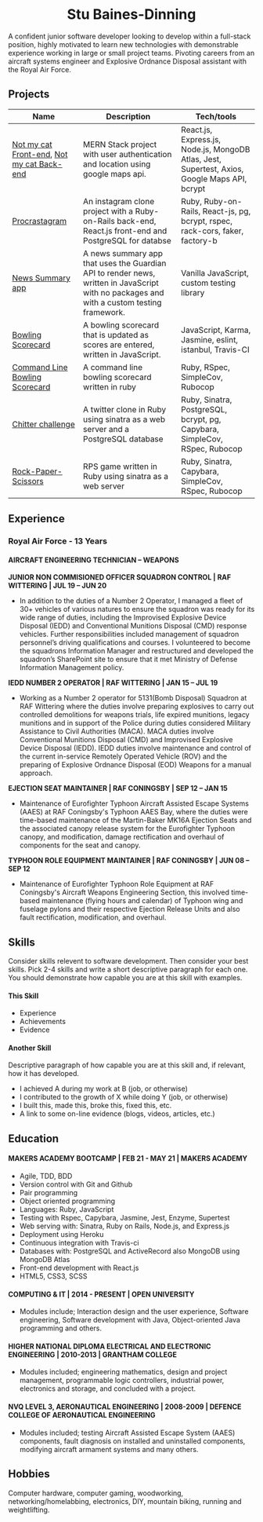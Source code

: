 <h1 align="center">Stu Baines-Dinning</h1>

A confident junior software developer looking to develop within a full-stack position, highly motivated to learn new technologies with demonstrable experience working in large or small project teams. Pivoting careers from an aircraft systems engineer and Explosive Ordnance Disposal assistant with the Royal Air Force.

<!-- A sentence about who and what you are. Then a sentence about what you've achieved. And then a sentence about what excites you about tech. -->

## Projects

| Name                         | Description       | Tech/tools        |
| ---------------------------- | ----------------- | ----------------- |
| [Not my cat Front-end](https://github.com/StuBehan/not_my_cat_frontend), [Not my cat Back-end](https://github.com/StuBehan/not_my_cat_backend) | MERN Stack project with user authentication and location using google maps api. | React.js, Express.js, Node.js, MongoDB Atlas, Jest, Supertest, Axios, Google Maps API, bcrypt |
| [Procrastagram](https://github.com/StuBehan/procrastagram-rails-react) | An instagram clone project with a Ruby-on-Rails back-end, React.js front-end and PostgreSQL for databse | Ruby, Ruby-on-Rails, React-js, pg, bcrypt, rspec, rack-cors, faker, factory-b |
| [News Summary app](https://github.com/StuBehan/news-summary) | A news summary app that uses the Guardian API to render news, written in JavaScript with no packages and with a custom testing framework. | Vanilla JavaScript, custom testing library |
| [Bowling Scorecard](https://github.com/StuBehan/bowling-challenge) | A bowling scorecard that is updated as scores are entered, written in JavaScript. | JavaScript, Karma, Jasmine, eslint, istanbul, Travis-CI |
| [Command Line Bowling Scorecard](https://github.com/StuBehan/bowling-scorecard) | A command line bowling scorecard written in ruby | Ruby, RSpec, SimpleCov, Rubocop |
| [Chitter challenge](https://github.com/StuBehan/chitter-challenge) | A twitter clone in Ruby using sinatra as a web server and a PostgreSQL database | Ruby, Sinatra, PostgreSQL, bcrypt, pg, Capybara, SimpleCov, RSpec, Rubocop |
| [Rock-Paper-Scissors](https://github.com/StuBehan/rps-challenge) | RPS game written in Ruby using sinatra as a web server | Ruby, Sinatra, Capybara, SimpleCov, RSpec, Rubocop |

## Experience

### Royal Air Force - 13 Years

#### AIRCRAFT ENGINEERING TECHNICIAN – WEAPONS 

**JUNIOR NON COMMISIONED OFFICER SQUADRON CONTROL | RAF WITTERING | JUL 19 – JUN 20** 

- In addition to the duties of a Number 2 Operator, I managed a fleet of 30+ vehicles of various natures to ensure the squadron was ready for its wide range of duties, including the Improvised Explosive Device Disposal (IEDD) and Conventional Munitions Disposal (CMD) response vehicles. Further responsibilities included management of squadron personnel’s driving qualifications and courses. I volunteered to become the squadrons Information Manager and restructured and developed the squadron’s SharePoint site to ensure that it met Ministry of Defense Information Management policy.

<!-- - Any experience relevent to software development -->

**IEDD NUMBER 2 OPERATOR | RAF WITTERING | JAN 15 – JUL 19**

- Working as a Number 2 operator for 5131(Bomb Disposal) Squadron at RAF Wittering where the duties involve preparing explosives to carry out controlled demolitions for weapons trials, life expired munitions, legacy munitions and in support of the Police during duties considered Military Assistance to Civil Authorities (MACA). MACA duties involve Conventional Munitions Disposal (CMD) and Improvised Explosive Device Disposal (IEDD). IEDD duties involve maintenance and control of the current in-service Remotely Operated Vehicle (ROV) and the preparing of Explosive Ordnance Disposal (EOD) Weapons for a manual approach.

<!-- - Any experience relevent to software development -->

**EJECTION SEAT MAINTAINER | RAF CONINGSBY | SEP 12 – JAN 15**
- Maintenance of Eurofighter Typhoon Aircraft Assisted Escape Systems (AAES) at RAF Coningsby's Typhoon AAES Bay, where the duties were time-based maintenance of the Martin-Baker MK16A Ejection Seats and the associated canopy release system for the Eurofighter Typhoon canopy, and modification, damage rectification and overhaul of components for the seat and canopy.

**TYPHOON ROLE EQUIPMENT MAINTAINER | RAF CONINGSBY | JUN 08 – SEP 12**

- Maintenance of Eurofighter Typhoon Role Equipment at RAF Coningsby's Aircraft Weapons Engineering Section, this involved time-based maintenance (flying hours and calendar) of Typhoon wing and fuselage pylons and their respective Ejection Release Units and also fault rectification, modification, and overhaul.


## Skills

Consider skills relevent to software development. Then consider your best skills. Pick 2-4 skills and write a short descriptive paragraph for each one. You should demonstrate how capable you are at this skill with examples.

#### This Skill

- Experience
- Achievements
- Evidence

#### Another Skill

Descriptive paragraph of how capable you are at this skill and, if relevant, how it has developed.

- I achieved A during my work at B (job, or otherwise)
- I contributed to the growth of X while doing Y (job, or otherwise)
- I built this, made this, broke this, fixed this, etc.
- A link to some on-line evidence (blogs, videos, articles, etc.)

## Education

#### MAKERS ACADEMY BOOTCAMP | FEB 21 - MAY 21 | MAKERS ACADEMY

- Agile, TDD, BDD
- Version control with Git and Github
- Pair programming
- Object oriented programming
- Languages: Ruby, JavaScript
- Testing with Rspec, Capybara, Jasmine, Jest, Enzyme, Supertest
- Web serving with: Sinatra, Ruby on Rails, Node.js, and Express.js
- Deployment using Heroku
- Continuous integration with Travis-ci
- Databases with: PostgreSQL and ActiveRecord also MongoDB using MongoDB Atlas
- Front-end development with React.js
- HTML5, CSS3, SCSS

#### COMPUTING & IT | 2014 - PRESENT | OPEN UNIVERSITY

- Modules include; Interaction design and the user experience, Software engineering, Software development with Java, Object-oriented Java programming and others.

#### HIGHER NATIONAL DIPLOMA ELECTRICAL AND ELECTRONIC ENGINEERING | 2010-2013 | GRANTHAM COLLEGE
  
- Modules included; engineering mathematics, design and project management, programmable logic controllers, industrial power, electronics and storage, and concluded with a project.

#### NVQ LEVEL 3, AERONAUTICAL ENGINEERING | 2008-2009 | DEFENCE COLLEGE OF AERONAUTICAL ENGINEERING
  
- Modules included; testing Aircraft Assisted Escape System (AAES) components, fault diagnosis on installed and uninstalled components, modifying aircraft armament systems and many
  others.

<!-- #### Any other qualifications

That in some arguable way make you a better software developer or well-rounded person -->

## Hobbies

Computer hardware, computer gaming, woodworking, networking/homelabbing, electronics, DIY, mountain biking, running and weightlifting.
